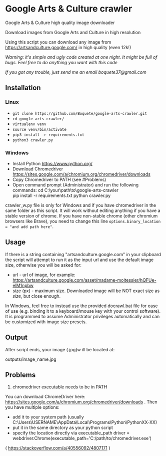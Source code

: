 # Google Arts & Culture crawler
Google Arts &amp; Culture high quality image downloader

Download images from Google Arts and Culture in high resolution

Using this script you can download any image from <https://artsandculture.google.com/> in high quality (even 12k!)

_Warning: it's simple and ugly code created at one night. It might be full of bugs._
_Feel free to do anything you want with this code_

_If you got any trouble, just send me an email boquete37@gmail.com_

## Installation

### Linux
* `git clone https://github.com/Boquete/google-arts-crawler.git`
* `cd google-arts-crawler/`
* `virtualenv venv`
* `source venv/bin/activate`
* `pip3 install -r requirements.txt`
* `python3 crawler.py`

### Windows
* Install Python <https://www.python.org/>
* Download Chromedriver <https://sites.google.com/a/chromium.org/chromedriver/downloads>
* Copy Chromedriver to PATH (see #Problems)
* Open command prompt (Administrator) and run the following commands:
	cd C:\your\path\to\google-arts-crawler\
	pip install -r requirements.txt
	python crawler.py
	
	
crawler_w.py file is only for Windows and if you have chromedriver in the same folder as this script.
It will work without editing anything if you have a stable version of chrome.
If you have non-stable chrome (other chromium browsers like Brave), you need to change this line `options.binary_location = "and add path here"`.

## Usage


If there is a string containing "artsandculture.google.com" in your clipboard the script will attempt to run it as the input url and use the default image size, otherwise you will be asked for:
* url - url of image, for example: <https://artsandculture.google.com/asset/madame-moitessier/hQFUe-elM1npbw>
* size (px) - maximum size. Downloaded image will be NOT exact size as *size*, but close enough.

In Windows, feel free to instead use the provided docrawl.bat file for ease of use (e.g. binding it to a keyboard/mouse key with your control software). It is programmed to assume Administrator privileges automatically and can be customized with image size presets.


## Output
After script ends, your image (.jpg)w ill be located at:

outputs/image_name.jpg

## Problems
1. chromedriver executable needs to be in PATH

You can download ChromeDriver here: <https://sites.google.com/a/chromium.org/chromedriver/downloads> .
Then you have multiple options:

* add it to your system path (usually C:\Users\USERNAME\AppData\Local\Programs\Python\PythonXX-XX\)
* put it in the same directory as your python script
* specify the location directly via executable_path
driver = webdriver.Chrome(executable_path='C:/path/to/chromedriver.exe')

( <https://stackoverflow.com/a/40556092/4807171> )
